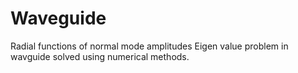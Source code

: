 # Waveguide
Radial functions of normal mode amplitudes
Eigen value problem in wavguide solved using numerical methods.
